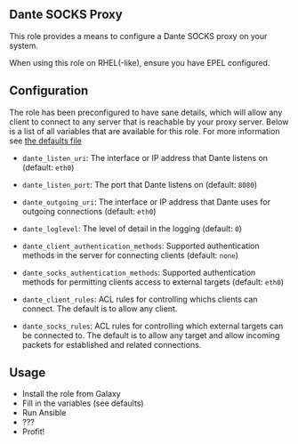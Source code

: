 ## Dante SOCKS Proxy
This role provides a means to configure a Dante SOCKS proxy on your system.

When using this role on RHEL(-like), ensure you have EPEL configured.

## Configuration
The role has been preconfigured to have sane details, which will allow any client to connect to any server that is reachable by your proxy server. Below is a list of all variables that are available for this role. For more information see [the defaults file](defaults/main.yml)

* `dante_listen_uri`: The interface or IP address that Dante listens on (default: `eth0`)
* `dante_listen_port`: The port that Dante listens on (default: `8080`)
* `dante_outgoing_uri`: The interface or IP address that Dante uses for outgoing connections (default: `eth0`)

* `dante_loglevel`: The level of detail in the logging (default: `0`)
* `dante_client_authentication_methods`: Supported authentication methods in the server for connecting clients (default: `none`)
* `dante_socks_authentication_methods`: Supported authentication methods for permitting clients access to external targets (default: `eth0`)
* `dante_client_rules`: ACL rules for controlling whichs clients can connect. The default is to allow any client.
* `dante_socks_rules`: ACL rules for controlling which external targets can be connected to. The default is to allow any target and allow incoming packets for established and related connections.

## Usage
* Install the role from Galaxy
* Fill in the variables (see defaults)
* Run Ansible
* ???
* Profit!
